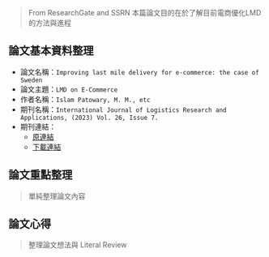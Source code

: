 > From ResearchGate and SSRN
> 本篇論文目的在於了解目前電商優化LMD的方法與進程

## 論文基本資料整理
- 論文名稱：`Improving last mile delivery for e-commerce: the case of Sweden`
- 論文主題：`LMD on E-Commerce`
- 作者名稱：`Islam Patowary, M. M., etc`
- 期刊名稱：`International Journal of Logistics Research and Applications, (2023) Vol. 26, Issue 7.`
- 期刊連結：
  - [原連結](https://www.tandfonline.com/doi/full/10.1080/13675567.2021.1998396)
  - [下載連結](https://papers.ssrn.com/sol3/papers.cfm?abstract_id=3696665)

## 論文重點整理
> 單純整理論文內容


## 論文心得
> 整理論文想法與 Literal Review
